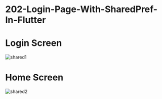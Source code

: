 # 202-Login-Page-With-SharedPref-In-Flutter

# Login Screen

![shared1](https://user-images.githubusercontent.com/64723185/191045213-d390fd54-25d9-4f73-b01d-09e8ccedbe62.png)

# Home Screen

![shared2](https://user-images.githubusercontent.com/64723185/191045568-9e627121-0461-4ce6-a549-f5806c830838.png)

